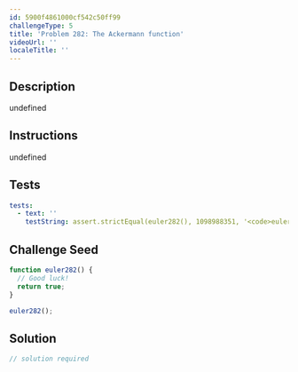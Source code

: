 ```yaml
---
id: 5900f4861000cf542c50ff99
challengeType: 5
title: 'Problem 282: The Ackermann function'
videoUrl: ''
localeTitle: ''
---
```


## Description
undefined

## Instructions
undefined

## Tests
<section id='tests'>

```yml
tests:
  - text: ''
    testString: assert.strictEqual(euler282(), 1098988351, '<code>euler282()</code> should return 1098988351.');

```

</section>

## Challenge Seed
<section id='challengeSeed'>

<div id='js-seed'>

```js
function euler282() {
  // Good luck!
  return true;
}

euler282();

```

</div>



</section>

## Solution
<section id='solution'>

```js
// solution required
```
</section>
